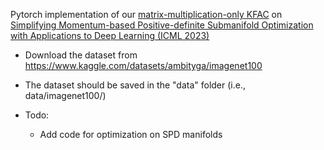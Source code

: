 Pytorch implementation of our [matrix-multiplication-only KFAC](http://github.com/yorkerlin/StructuredNGD-DL/blob/main/optimizers/local_cov.py) on [Simplifying Momentum-based Positive-definite Submanifold Optimization with Applications to Deep Learning (ICML 2023)](https://arxiv.org/abs/2302.09738)

* Download the dataset from https://www.kaggle.com/datasets/ambityga/imagenet100
* The dataset should be saved in the "data" folder (i.e., data/imagenet100/)

* Todo:
    * Add code for optimization on SPD manifolds
